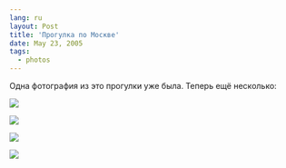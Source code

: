 ```yaml
---
lang: ru
layout: Post
title: 'Прогулка по Москве'
date: May 23, 2005
tags:
  - photos
---
```


Одна фотография из это прогулки уже была. Теперь ещё несколько:

![](/images/blog/F0062-0005.jpg)

<!--more-->

![](/images/blog/F0062-0007.jpg)

![](/images/blog/F0062-0008.jpg)

![](/images/blog/F0062-0012.jpg)

